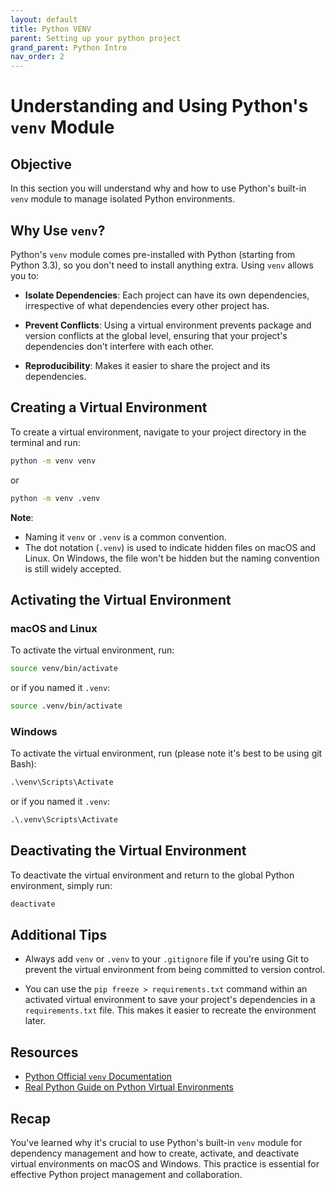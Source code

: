 ```yaml
---
layout: default
title: Python VENV
parent: Setting up your python project
grand_parent: Python Intro
nav_order: 2
---
```


# Understanding and Using Python's `venv` Module

## Objective

In this section you will understand why and how to use Python's built-in `venv` module to manage isolated Python environments.

## Why Use `venv`?

Python's `venv` module comes pre-installed with Python (starting from Python 3.3), so you don't need to install anything extra. Using `venv` allows you to:

- **Isolate Dependencies**: Each project can have its own dependencies, irrespective of what dependencies every other project has.
  
- **Prevent Conflicts**: Using a virtual environment prevents package and version conflicts at the global level, ensuring that your project's dependencies don't interfere with each other.

- **Reproducibility**: Makes it easier to share the project and its dependencies.

## Creating a Virtual Environment

To create a virtual environment, navigate to your project directory in the terminal and run:

```bash
python -m venv venv
```

or

```bash
python -m venv .venv
```

**Note**:

- Naming it `venv` or `.venv` is a common convention.
- The dot notation (`.venv`) is used to indicate hidden files on macOS and Linux. On Windows, the file won't be hidden but the naming convention is still widely accepted.

## Activating the Virtual Environment

### macOS and Linux

To activate the virtual environment, run:

```bash
source venv/bin/activate
```

or if you named it `.venv`:

```bash
source .venv/bin/activate
```

### Windows

To activate the virtual environment, run (please note it's best to be using git Bash):

```cmd
.\venv\Scripts\Activate
```

or if you named it `.venv`:

```cmd
.\.venv\Scripts\Activate
```

## Deactivating the Virtual Environment

To deactivate the virtual environment and return to the global Python environment, simply run:

```bash
deactivate
```

## Additional Tips

- Always add `venv` or `.venv` to your `.gitignore` file if you're using Git to prevent the virtual environment from being committed to version control.

- You can use the `pip freeze > requirements.txt` command within an activated virtual environment to save your project's dependencies in a `requirements.txt` file. This makes it easier to recreate the environment later.

## Resources

- [Python Official `venv` Documentation](https://docs.python.org/3/library/venv.html)
- [Real Python Guide on Python Virtual Environments](https://realpython.com/python-virtual-environments-a-primer/)

## Recap

You've learned why it's crucial to use Python's built-in `venv` module for dependency management and how to create, activate, and deactivate virtual environments on macOS and Windows. This practice is essential for effective Python project management and collaboration.
